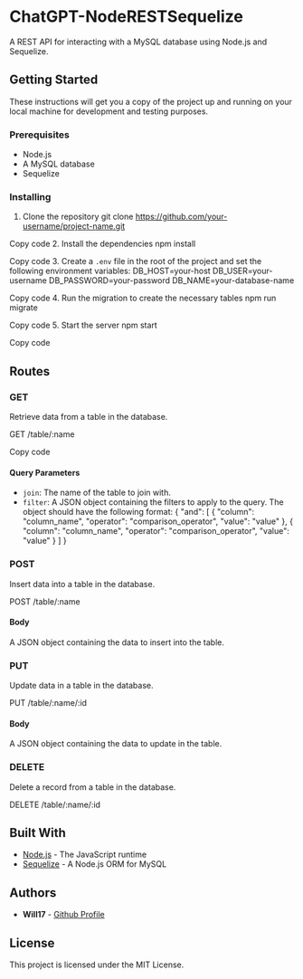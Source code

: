 # ChatGPT-NodeRESTSequelize

A REST API for interacting with a MySQL database using Node.js and Sequelize.

## Getting Started

These instructions will get you a copy of the project up and running on your local machine for development and testing purposes.

### Prerequisites

- Node.js
- A MySQL database
- Sequelize

### Installing

1. Clone the repository
git clone https://github.com/your-username/project-name.git

Copy code
2. Install the dependencies
npm install

Copy code
3. Create a `.env` file in the root of the project and set the following environment variables:
DB_HOST=your-host
DB_USER=your-username
DB_PASSWORD=your-password
DB_NAME=your-database-name

Copy code
4. Run the migration to create the necessary tables
npm run migrate

Copy code
5. Start the server
npm start

Copy code

## Routes

### GET

Retrieve data from a table in the database.

GET /table/:name

Copy code

#### Query Parameters

- `join`: The name of the table to join with.
- `filter`: A JSON object containing the filters to apply to the query. The object should have the following format:
{
"and": [
{
"column": "column_name",
"operator": "comparison_operator",
"value": "value"
},
{
"column": "column_name",
"operator": "comparison_operator",
"value": "value"
}
]
}

### POST

Insert data into a table in the database.

POST /table/:name


#### Body

A JSON object containing the data to insert into the table.

### PUT

Update data in a table in the database.

PUT /table/:name/:id

#### Body

A JSON object containing the data to update in the table.

### DELETE

Delete a record from a table in the database.

DELETE /table/:name/:id

## Built With

- [Node.js](https://nodejs.org/) - The JavaScript runtime
- [Sequelize](https://sequelize.org/) - A Node.js ORM for MySQL

## Authors

- **Will17** - [Github Profile](https://github.com/Will17)

## License

This project is licensed under the MIT License.
